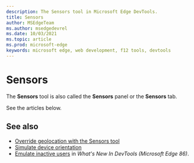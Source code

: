 ```yaml
---
description: The Sensors tool in Microsoft Edge DevTools.
title: Sensors
author: MSEdgeTeam
ms.author: msedgedevrel
ms.date: 10/03/2021
ms.topic: article
ms.prod: microsoft-edge
keywords: microsoft edge, web development, f12 tools, devtools
---
```

# Sensors

The **Sensors** tool is also called the **Sensors** panel or the **Sensors** tab.

See the articles below.
<!-- 
It's in toc at:
How-to guides > Device testing and emulation > Override geolocation

In other doc set, it's in toc at:
Mobile simulation > Override geolocation
-->


<!-- ====================================================================== -->
## See also

* [Override geolocation with the Sensors tool](../device-mode/geolocation.md)
* [Simulate device orientation](../device-mode/orientation.md)
* [Emulate inactive users](../whats-new/2020/08/devtools.md#emulate-inactive-users) in _What's New In DevTools (Microsoft Edge 86)_.
